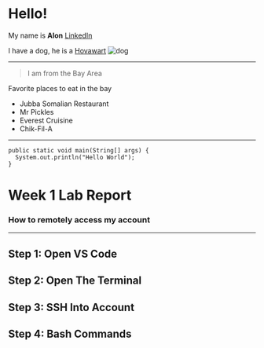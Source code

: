 # Hello!
My name is **Alon**
[LinkedIn](https://www.linkedin.com/in/alon/)

I have a dog, he is a [Hovawart](https://www.akc.org/dog-breeds/hovawart/)
![dog](https://img.cutenesscdn.com/375/cme-data/getty%2Fb46c8e0b602f4de69847c6dc7783fd9d.jpg)

--- 

>I am from the Bay Area

Favorite places to eat in the bay
* Jubba Somalian Restaurant
* Mr Pickles
* Everest Cruisine
* Chik-Fil-A
---
```
public static void main(String[] args) {
  System.out.println("Hello World");
}
```

# Week 1 Lab Report
### How to remotely access my account
--- 
## Step 1: Open VS Code

## Step 2: Open The Terminal

## Step 3: SSH Into Account

## Step 4: Bash Commands
